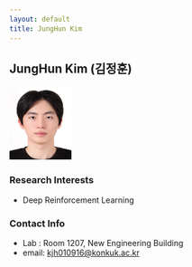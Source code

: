 ```yaml
---
layout: default
title: JungHun Kim
---
```


## JungHun Kim (김정훈)
<img src="/assets/img/profile/profile_KimJungHun.jpg" width="110px" height="130px" title="profile">

### Research Interests
* Deep Reinforcement Learning


### Contact Info
* Lab : Room 1207, New Engineering Building
* email: kjh010916@konkuk.ac.kr 

